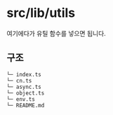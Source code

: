 # src/lib/utils

여기에다가 유틸 함수를 넣으면 됩니다.

## 구조

```text
└─ index.ts  
└─ cn.ts  
└─ async.ts  
└─ object.ts  
└─ env.ts  
└─ README.md
```
